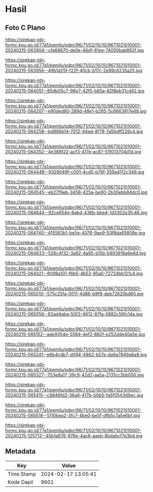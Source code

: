 # Hasil

## Foto C Plano

https://sirekap-obj-formc.kpu.go.id/77a1/pemilu/pdpr/96/71/02/10/10/9671021010001-20240215-063904--cfa68670-de0e-46df-81ee-74050bab862f.jpg

https://sirekap-obj-formc.kpu.go.id/77a1/pemilu/pdpr/96/71/02/10/10/9671021010001-20240215-063956--49b1d25f-f22f-40cb-b17c-2e89c6235a25.jpg

https://sirekap-obj-formc.kpu.go.id/77a1/pemilu/pdpr/96/71/02/10/10/9671021010001-20240215-064051--85db05c7-98e7-42f5-b85a-82f8eb31cd42.jpg

https://sirekap-obj-formc.kpu.go.id/77a1/pemilu/pdpr/96/71/02/10/10/9671021010001-20240215-064207--e90ded80-289d-48e1-b285-5c6663817e48.jpg

https://sirekap-obj-formc.kpu.go.id/77a1/pemilu/pdpr/96/71/02/10/10/9671021010001-20240215-064258--bd866b14-7012-44ed-8f78-7a5bdff226c4.jpg

https://sirekap-obj-formc.kpu.go.id/77a1/pemilu/pdpr/96/71/02/10/10/9671021010001-20240215-064352--4e388f22-acf3-417e-ac87-51f013704d1d.jpg

https://sirekap-obj-formc.kpu.go.id/77a1/pemilu/pdpr/96/71/02/10/10/9671021010001-20240215-064448--9329049f-c001-4cd5-b76f-359a4112c349.jpg

https://sirekap-obj-formc.kpu.go.id/77a1/pemilu/pdpr/96/71/02/10/10/9671021010001-20240215-064545--eb27f9eb-3458-425a-be90-2b30ebb84dc0.jpg

https://sirekap-obj-formc.kpu.go.id/77a1/pemilu/pdpr/96/71/02/10/10/9671021010001-20240215-064644--92ce654e-6abd-436b-bbe4-1d3302e3fc46.jpg

https://sirekap-obj-formc.kpu.go.id/77a1/pemilu/pdpr/96/71/02/10/10/9671021010001-20240215-064740--415563b1-be5e-4076-9ae9-53f8da65808e.jpg

https://sirekap-obj-formc.kpu.go.id/77a1/pemilu/pdpr/96/71/02/10/10/9671021010001-20240215-064833--526c4f32-3a82-4a95-b15b-b993918a6e4d.jpg

https://sirekap-obj-formc.kpu.go.id/77a1/pemilu/pdpr/96/71/02/10/10/9671021010001-20240215-064921--6098a101-f6b5-4b53-95a0-72724bb121c4.jpg

https://sirekap-obj-formc.kpu.go.id/77a1/pemilu/pdpr/96/71/02/10/10/9671021010001-20240215-065010--575c25fa-0011-4d86-b9f9-deb72620bd65.jpg

https://sirekap-obj-formc.kpu.go.id/77a1/pemilu/pdpr/96/71/02/10/10/9671021010001-20240215-065058--82ad4aba-50f3-4612-87fa-5882c56fc14a.jpg

https://sirekap-obj-formc.kpu.go.id/77a1/pemilu/pdpr/96/71/02/10/10/9671021010001-20240215-065152--ade9354e-5584-4ef2-882f-e252dde40a5e.jpg

https://sirekap-obj-formc.kpu.go.id/77a1/pemilu/pdpr/96/71/02/10/10/9671021010001-20240215-065241--e6b4cdb7-d094-4862-b57e-da9a7849a8a9.jpg

https://sirekap-obj-formc.kpu.go.id/77a1/pemilu/pdpr/96/71/02/10/10/9671021010001-20240215-065327--753e8a17-39c9-42d2-aa5a-2131cc3bb050.jpg

https://sirekap-obj-formc.kpu.go.id/77a1/pemilu/pdpr/96/71/02/10/10/9671021010001-20240215-065415--c8846fd2-36a6-417b-b0b5-fa5f0543d9ec.jpg

https://sirekap-obj-formc.kpu.go.id/77a1/pemilu/pdpr/96/71/02/10/10/9671021010001-20240215-065518--5110bea2-3fc7-4be0-be5f-dfb5c7a5e6b1.jpg

https://sirekap-obj-formc.kpu.go.id/77a1/pemilu/pdpr/96/71/02/10/10/9671021010001-20240215-125713--45b1a676-976e-4ac8-aaeb-8bdabcf7e3bd.jpg


## Metadata

| Key        | Value               |
| ---------- | ------------------- |
| Time Stamp | 2024-02-17 13:05:41 |
| Kode Dapil | 9601                |



